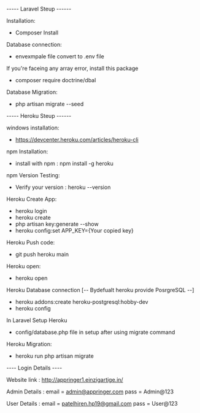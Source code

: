 
----- Laravel Steup ------

Installation: 
- Composer Install

Database connection:
- envexmpale file convert to .env file

If you're faceing any array error, install this package
- composer require doctrine/dbal

Database Migration:
- php artisan migrate --seed


----- Heroku Steup ------

windows installation: 
- https://devcenter.heroku.com/articles/heroku-cli

npm Installation:
- install with npm : npm install -g heroku

npm Version Testing:
- Verify your version : heroku --version

Heroku Create App:
- heroku login
- heroku create
- php artisan key:generate --show
- heroku config:set APP_KEY={Your copied key}

Heroku Push code:
- git push heroku main

Heroku open:
- heroku open

Heroku Database connection [-- Bydefualt heroku provide PosrgreSQL --]
- heroku addons:create heroku-postgresql:hobby-dev
- heroku config

In Laravel Setup Heroku
- config/database.php file in setup after using migrate command

Heroku Migration:
- heroku run php artisan migrate




---- Login Details ----

Website link : http://appringer1.einzigartige.in/

Admin Details : 
email = admin@appringer.com
pass  = Admin@123

User Details : 
email = patelhiren.hp19@gmail.com
pass  = User@123